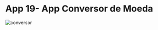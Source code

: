# App 19- App Conversor de Moeda  


![conversor](https://user-images.githubusercontent.com/101153757/205688050-dde3d79e-0d80-43c5-8515-c59cb567faab.PNG)
